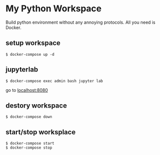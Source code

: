 # My Python Workspace
Build python environment without any annoying protocols.
All you need is Docker.

## setup workspace
```
$ docker-compose up -d
```

## jupyterlab
```
$ docker-compose exec admin bash jupyter lab
```
go to [localhost:8080](http://localhost:8080)

## destory workspace
```
$ docker-compose down
```

## start/stop worksplace
```
$ docker-compose start
$ docker-compose stop
```
